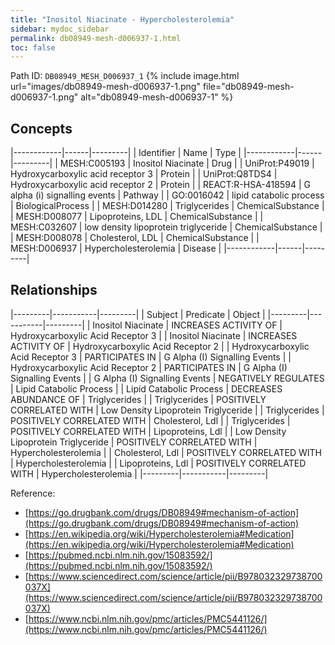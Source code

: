 ```yaml
---
title: "Inositol Niacinate - Hypercholesterolemia"
sidebar: mydoc_sidebar
permalink: db08949-mesh-d006937-1.html
toc: false 
---
```



Path ID: `DB08949_MESH_D006937_1`
{% include image.html url="images/db08949-mesh-d006937-1.png" file="db08949-mesh-d006937-1.png" alt="db08949-mesh-d006937-1" %}

## Concepts

|------------|------|---------|
| Identifier | Name | Type    |
|------------|------|---------|
| MESH:C005193 | Inositol Niacinate | Drug |
| UniProt:P49019 | Hydroxycarboxylic acid receptor 3 | Protein |
| UniProt:Q8TDS4 | Hydroxycarboxylic acid receptor 2 | Protein |
| REACT:R-HSA-418594 | G alpha (i) signalling events | Pathway |
| GO:0016042 | lipid catabolic process | BiologicalProcess |
| MESH:D014280 | Triglycerides | ChemicalSubstance |
| MESH:D008077 | Lipoproteins, LDL | ChemicalSubstance |
| MESH:C032607 | low density lipoprotein triglyceride | ChemicalSubstance |
| MESH:D008078 | Cholesterol, LDL | ChemicalSubstance |
| MESH:D006937 | Hypercholesterolemia | Disease |
|------------|------|---------|

## Relationships

|---------|-----------|---------|
| Subject | Predicate | Object  |
|---------|-----------|---------|
| Inositol Niacinate | INCREASES ACTIVITY OF | Hydroxycarboxylic Acid Receptor 3 |
| Inositol Niacinate | INCREASES ACTIVITY OF | Hydroxycarboxylic Acid Receptor 2 |
| Hydroxycarboxylic Acid Receptor 3 | PARTICIPATES IN | G Alpha (I) Signalling Events |
| Hydroxycarboxylic Acid Receptor 2 | PARTICIPATES IN | G Alpha (I) Signalling Events |
| G Alpha (I) Signalling Events | NEGATIVELY REGULATES | Lipid Catabolic Process |
| Lipid Catabolic Process | DECREASES ABUNDANCE OF | Triglycerides |
| Triglycerides | POSITIVELY CORRELATED WITH | Low Density Lipoprotein Triglyceride |
| Triglycerides | POSITIVELY CORRELATED WITH | Cholesterol, Ldl |
| Triglycerides | POSITIVELY CORRELATED WITH | Lipoproteins, Ldl |
| Low Density Lipoprotein Triglyceride | POSITIVELY CORRELATED WITH | Hypercholesterolemia |
| Cholesterol, Ldl | POSITIVELY CORRELATED WITH | Hypercholesterolemia |
| Lipoproteins, Ldl | POSITIVELY CORRELATED WITH | Hypercholesterolemia |
|---------|-----------|---------|

Reference: 
  - [https://go.drugbank.com/drugs/DB08949#mechanism-of-action](https://go.drugbank.com/drugs/DB08949#mechanism-of-action)
  - [https://en.wikipedia.org/wiki/Hypercholesterolemia#Medication](https://en.wikipedia.org/wiki/Hypercholesterolemia#Medication)
  - [https://pubmed.ncbi.nlm.nih.gov/15083592/](https://pubmed.ncbi.nlm.nih.gov/15083592/)
  - [https://www.sciencedirect.com/science/article/pii/B978032329738700037X](https://www.sciencedirect.com/science/article/pii/B978032329738700037X)
  - [https://www.ncbi.nlm.nih.gov/pmc/articles/PMC5441126/](https://www.ncbi.nlm.nih.gov/pmc/articles/PMC5441126/)
